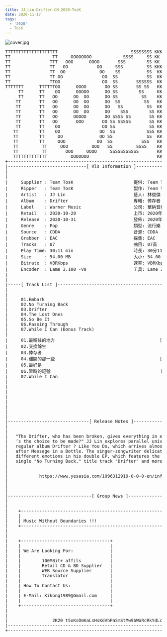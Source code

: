 ```yaml
---
title: JJ_Lin-Drifter-CN-2020-TosK
date: 2020-11-17
tags: 
  - '2020'
  - TosK
---
```


![cover.jpg](https://goindex.65style.workers.dev/3:/Music/MP3/JJ_Lin-Drifter-CN-2020-TosK/00-jj_lin-drifter-cn-2020-proof-tosk.jpg)

<retrotxt v-slot>
<pre class="has-text-plain text-1x font-ibm_vga_8x16">TTTTTTTTTTTTTTTTTTTT                            SSSSSSSS KKKKKKKK  KKKKKKKKKKKKKK
TT                TT     OOOOOOOO            SSSS     SS KK   KKK  KKKK        KK
TT               TTT   OOO      OOOO       SSS        SS KK    KKK  KKK        KK
TT               TT   OO           OO     SSS         SS KKK      KKKK        KK
TT               TT  OO             OO    SS          SS  KK       KK        KK
TT               TT OO               OO  SS           SS  KK                KK
TT               TTOO                OO  SS       SSSSSS  KK                KK
TTTTTTT      TTTTTTOO      OOOO       OO SS       SS SS   KK               KK
     TT      TT    OO      OOOOO      OO SS        SS     KK              KK
     TT      TT   OO      OO  OO      OO SS         SS    KK              KK
    TT       TT   OO      OO  OO      OO  SS         SS   KK               KK
    TT       TT   OO      OO  OO      OO   SS         SS  KK                KK
    TT       TT   OO      OO  OO      OO    SSS        SS KK                 KK
    TT       TT   OO      OOOOO       OO SSSS SS       SS KK                  KK
    TT       TT   OO       OOO       OO SS SSSSS       SS KK                   KK
    TT       TT    OO                OO SS             SS KK       KK           KK
   TT        TT    OO               OO  SS            SSS KK      KKKK         KK
   TT        TT     OO              OO SS             SS  KK      KK KK       KK
   TT        TT     OOO            OO  SS           SSS   KK      KK  KK    KKK
   TT         TT     OOO         OOO   SS         SSSS    KK       KK  KK  KKK
   TT         TT       OOO     OOOO     SSSSSSSSSSS       KK KKKKKKKK  KK KKK
   TTTTTTTTTTTTT         OOOOOOO                          KKKK          KKKK
+------------------------------------------------------------------------------+
|------------------------------[ Rls Information ]-----------------------------|
|                                                                              |
|                                                                              |
|     Supplier : Team TosK                       提供: Team TosK               |
|     Ripper   : Team TosK                       製作: Team TosK               |
|     Artist   : JJ Lin                          藝人: 林俊傑                  |
|     Album    : Drifter                         專輯: 倖存者                  |
|     Label    : Warner Music                    公司: 華納音樂                |
|     Retail   : 2020-10-20                      上市: 2020年10月20日          |
|     Release  : 2020-10-31                      發佈: 2020年10月31日          |
|     Genre    : Pop                             類型: 流行樂                  |
|     Source   : CDDA                            音源: CDDA                    |
|     Grabber  : EAC                             採集: EAC                     |
|     Tracks   : 07                              曲目: 07首                    |
|     Play Time: 30:11 min                       時長: 30分11秒                |
|     Size     : 54.00 MB                        大小: 54.00 MB                |
|     Bitrate  : VBRKbps                         速率: VBRKbps                 |
|     Encoder  : Lame 3.100 -V0                  工具: Lame 3.100 -V0          |
|                                                                              |
|                                                                              |
|-----[ Track List ]-----------------------------------------------------------|
|                                                                              |
|                                                                              |
|     01.Embark                                              [03:55]           |
|     02.No Turning Back                                     [04:38]           |
|     03.Drifter                                             [04:44]           |
|     04.The Lost Ones                                       [04:39]           |
|     05.So Be It                                            [04:35]           |
|     06.Passing Through                                     [04:13]           |
|     07.While I Can (Bonus Track)                           [03:27]           |
|                                                            -------           |
|     01.最嚮往的地方                                        [03:55]           |
|     02.交換餘生                                            [04:38]           |
|     03.倖存者                                              [04:44]           |
|     04.離開的那一些                                        [04:39]           |
|     05.最好是                                              [04:35]           |
|     06.暫時的記號                                          [04:13]           |
|     07.While I Can                                         [03:27]           |
|                                                            -------           |
|                                                             30:11 min        |
|                                                             54.00 MB         |
|                                                                              |
|                                                                              |
|                                                                              |
|                                                                              |
|                                                                              |
|-------------------------------[ Release Notes ]------------------------------|
|                                                                              |
|                                                                              |
|   "The Drifter, who has been broken, gives everything in exchange. But what  |
|   ’s the choice to be made?" JJ Lin explores parallel universes in his 14th |
|   regular album Drifter ? Like You Do, which arrives almost three years      |
|   after Message in a Bottle. The singer-songwriter delicately expresses      |
|   different emotions in his double EP, which features the pre-release        |
|   single "No Turning Back," title track "Drifter" and more.                  |
|                                                                              |
|                                                                              |
|            https://www.yesasia.com/1096312919-0-0-0-en/info.html             |
|                                                                              |
|                                                                              |
|                                                                              |
|--------------------------------[ Group News ]--------------------------------|
|                                                                              |
|                                                                              |
|    +--------------------------------------------------------------------+    |
|    |                                                                    |    |
|    | Music Without Boundaries !!!                                       |    |
|    +--------------------------------------------------------------------+    |
|                                                                              |
|                                                                              |
|    +----------------------------------+                                      |
|    |                                  |                                      |
|    | We Are Looking For:              |                                      |
|    |                                  |                                      |
|    |        100MBit+ affils           |                                      |
|    |        Retail CD &amp; BD Supplier   |                                      |
|    |        WEB Source Supplier       |                                      |
|    |        Translator                |                                      |
|    |                                  |                                      |
|    | How To Contact Us:               |                                      |
|    |                                  |                                      |
|    | E-Mail: Kikong1989@Gmail.com     |                                      |
|    |                                  |                    RlS No. 1872      |
|    +----------------------------------+                                      |
|                                                                              |
|                                                                              |
|                 2K20 t5oKsDmKaLsHsKdVhPaSmStMw9bWaRcRkYdLcC                  |
|------------------------------------------------------------------------------|
+------------------------------------------------------------------------------+
<span class="dos-cursor">_</span></pre>
</retrotxt>

<a-player 
    :options="{
        audio: [
          {
            name: '最嚮往的地方',
            artist: '林俊傑',
            url: 'https://goindex.65style.workers.dev/3:/Music/MP3/JJ_Lin-Drifter-CN-2020-TosK/01-jj_lin-embark-tosk.mp3',
            cover: 'https://goindex.65style.workers.dev/3:/Music/MP3/JJ_Lin-Drifter-CN-2020-TosK/00-jj_lin-drifter-cn-2020-proof-tosk.jpg',
            theme: '#ebd0c2'
          },
        ]
    }"
/>

<download url="https://mirrorace.org/m/103ur"/>

